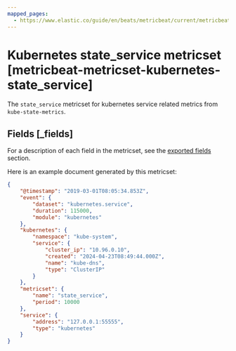```yaml
---
mapped_pages:
  - https://www.elastic.co/guide/en/beats/metricbeat/current/metricbeat-metricset-kubernetes-state_service.html
---
```


<!-- This file is generated! See scripts/docs_collector.py -->

# Kubernetes state_service metricset [metricbeat-metricset-kubernetes-state_service]

The `state_service` metricset for kubernetes service related metrics from `kube-state-metrics`.

## Fields [_fields]

For a description of each field in the metricset, see the [exported fields](/reference/metricbeat/exported-fields-kubernetes.md) section.

Here is an example document generated by this metricset:

```json
{
    "@timestamp": "2019-03-01T08:05:34.853Z",
    "event": {
        "dataset": "kubernetes.service",
        "duration": 115000,
        "module": "kubernetes"
    },
    "kubernetes": {
        "namespace": "kube-system",
        "service": {
            "cluster_ip": "10.96.0.10",
            "created": "2024-04-23T08:49:44.000Z",
            "name": "kube-dns",
            "type": "ClusterIP"
        }
    },
    "metricset": {
        "name": "state_service",
        "period": 10000
    },
    "service": {
        "address": "127.0.0.1:55555",
        "type": "kubernetes"
    }
}
```
